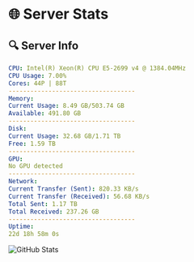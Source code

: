 # 🌐 Server Stats
## 🔍 Server Info
```yaml
CPU: Intel(R) Xeon(R) CPU E5-2699 v4 @ 1384.04MHz
CPU Usage: 7.00%
Cores: 44P | 88T
-----------------------------------
Memory:
Current Usage: 8.49 GB/503.74 GB
Available: 491.80 GB
-----------------------------------
Disk:
Current Usage: 32.68 GB/1.71 TB
Free: 1.59 TB
-----------------------------------
GPU:
No GPU detected
-----------------------------------
Network:
Current Transfer (Sent): 820.33 KB/s
Current Transfer (Received): 56.68 KB/s
Total Sent: 1.17 TB
Total Received: 237.26 GB
-----------------------------------
Uptime:
22d 18h 58m 0s
```
![GitHub Stats](https://img.shields.io/badge/Updated-2025-05-12_12:06:48-blue)